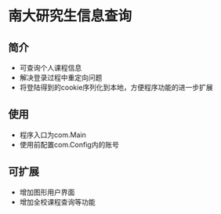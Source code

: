 ﻿# 南大研究生信息查询 #
## 简介 ##
- 可查询个人课程信息
- 解决登录过程中重定向问题
- 将登陆得到的cookie序列化到本地，方便程序功能的进一步扩展

## 使用 ##
- 程序入口为com.Main
- 使用前配置com.Config内的账号

## 可扩展 ##
- 增加图形用户界面
- 增加全校课程查询等功能